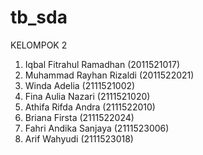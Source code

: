 # tb_sda

KELOMPOK 2

1.	Iqbal Fitrahul Ramadhan 		  (2011521017)
2.	Muhammad Rayhan Rizaldi		    (2011522021)
3.	Winda Adelia				          (2111521002)
4.	Fina Aulia Nazari 				    (2111521020)
5.	Athifa Rifda Andra				    (2111522010)
6.	Briana Firsta				          (2111522024)
7.	Fahri Andika Sanjaya			    (2111523006)
8.	Arif Wahyudi				          (2111523018)
